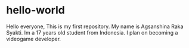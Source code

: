 # hello-world
Hello everyone, This is my first repository. My name is Agsanshina Raka Syakti. Im a 17 years old student from Indonesia. I plan on becoming a videogame developer.


